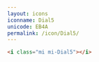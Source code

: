 ```yaml
---
layout: icons
iconname: Dial5
unicode: EB4A
permalink: /icon/Dial5/
---
```


``` html
<i class="mi mi-Dial5"></i>
```
